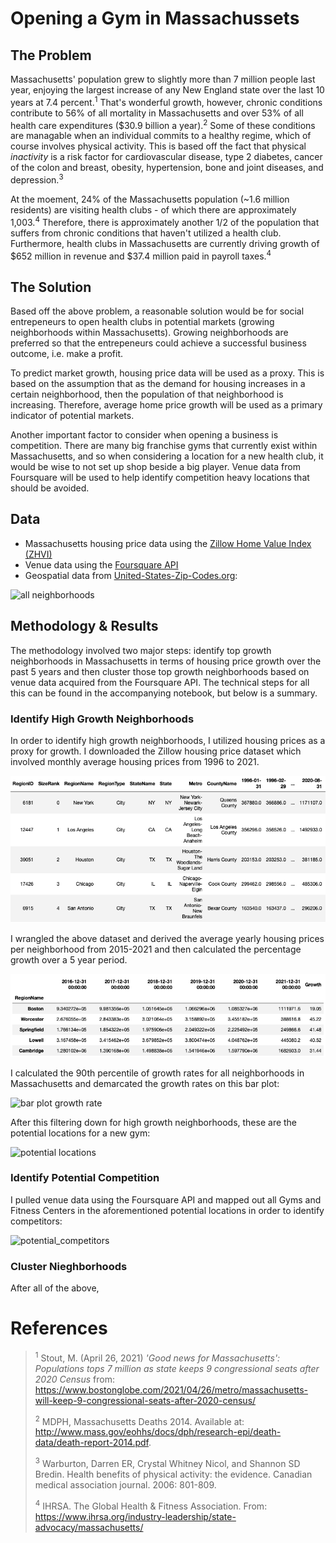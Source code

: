 # Opening a Gym in Massachussets

## The Problem
Massachusetts' population grew to slightly more than 7 million people last year, enjoying the largest increase of any New England state over the last 10 years at 7.4 percent.<sup>1</sup> That's wonderful growth, however, chronic conditions contribute to 56% of all mortality in Massachusetts and over 53% of all health care expenditures ($30.9 billion a year).<sup>2</sup> Some of these conditions are managable when an individual commits to a healthy regime, which of course involves physical activity. This is based off the fact that physical _inactivity_ is a risk factor for cardiovascular disease, type 2 diabetes, cancer of the colon and breast, obesity, hypertension, bone and joint diseases, and depression.<sup>3</sup>

At the moement, 24% of the Massachusetts population (~1.6 million residents) are visiting health clubs - of which there are approximately 1,003.<sup>4</sup> Therefore, there is approximately another 1/2 of the population that suffers from chronic conditions that haven't utilized a health club. Furthermore, health clubs in Massachusetts are currently driving growth of $652 million in revenue and $37.4 million paid in payroll taxes.<sup>4</sup>

## The Solution
Based off the above problem, a reasonable solution would be for social entrepeneurs to open health clubs in potential markets (growing neighborhoods within Massachusetts). Growing neighborhoods are preferred so that the entrepeneurs could achieve a successful business outcome, i.e. make a profit.

To predict market growth, housing price data will be used as a proxy. This is based on the assumption that as the demand for housing increases in a certain neighborhood, then the population of that neighborhood is increasing. Therefore, average home price growth will be used as a primary indicator of potential markets.

Another important factor to consider when opening a business is competition. There are many big franchise gyms that currently exist within Massachusetts, and so when considering a location for a new health club, it would be wise to not set up shop beside a big player. Venue data from Foursquare will be used to help identify competition heavy locations that should be avoided.

## Data
- Massachusetts housing price data using the [Zillow Home Value Index (ZHVI)](https://www.zillow.com/research/data/)
- Venue data using the [Foursquare API](https://developer.foursquare.com)
- Geospatial data from [United-States-Zip-Codes.org](https://www.unitedstateszipcodes.org/zip-code-database/):

![all neighborhoods](mass_neighborhoods.png)

## Methodology & Results
The methodology involved two major steps: identify top growth neighborhoods in Massachusetts in terms of housing price growth over the past 5 years and then cluster those top growth neighborhoods based on venue data acquired from the Foursquare API. The technical steps for all this can be found in the accompanying notebook, but below is a summary.

### Identify High Growth Neighborhoods
In order to identify high growth neighborhoods, I utilized housing prices as a proxy for growth. I downloaded the Zillow housing price dataset which involved monthly average housing prices from 1996 to 2021. 

![housing prices](_images/housing_prices_original.png)

I wrangled the above dataset and derived the average yearly housing prices per neighborhood from 2015-2021 and then calculated the percentage growth over a 5 year period.

![housing prices adjusted](_images/housing_prices_adjusted.png)

I calculated the 90th percentile of growth rates for all neighborhoods in Massachusetts and demarcated the growth rates on this bar plot:

![bar plot growth rate](home_value_growth_barplot.png)

After this filtering down for high growth neighborhoods, these are the potential locations for a new gym:

![potential locations](potential_locations.png)

### Identify Potential Competition
I pulled venue data using the Foursquare API and mapped out all Gyms and Fitness Centers in the aforementioned potential locations in order to identify competitors:

![potential_competitors](potential_competitors.png)

### Cluster Nieghborhoods
After all of the above,

# References
> <sup>1</sup> Stout, M. (April 26, 2021) _'Good news for Massachusetts': Populations tops 7 million as state keeps 9 congressional seats after 2020 Census_ from: https://www.bostonglobe.com/2021/04/26/metro/massachusetts-will-keep-9-congressional-seats-after-2020-census/
>
> <sup>2</sup> MDPH, Massachusetts Deaths 2014. Available at: http://www.mass.gov/eohhs/docs/dph/research-epi/death-data/death-report-2014.pdf.
>
> <sup>3</sup> Warburton, Darren ER, Crystal Whitney Nicol, and Shannon SD Bredin. Health benefits of physical activity: the evidence. Canadian medical association journal. 2006: 801-809.
>
> <sup>4</sup> IHRSA. The Global Health & Fitness Association. From: https://www.ihrsa.org/industry-leadership/state-advocacy/massachusetts/
